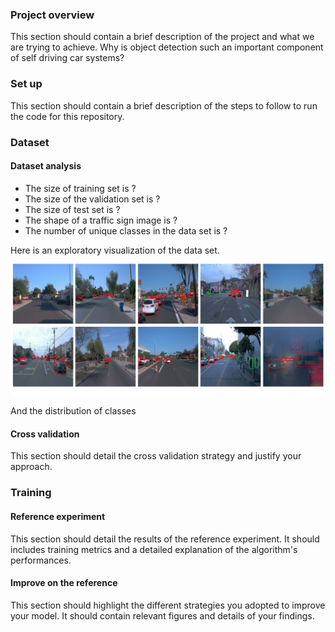 [//]: # (Image References)

[image1]: ./Figure_1.png "EDA Figure"

### Project overview
This section should contain a brief description of the project and what we are trying to achieve. Why is object detection such an important component of self driving car systems?

### Set up
This section should contain a brief description of the steps to follow to run the code for this repository.

### Dataset
#### Dataset analysis

* The size of training set is ?
* The size of the validation set is ?
* The size of test set is ?
* The shape of a traffic sign image is ?
* The number of unique classes in the data set is ?

Here is an exploratory visualization of the data set. 
![alt text][image1]

And the distribution of classes 

#### Cross validation
This section should detail the cross validation strategy and justify your approach.

### Training
#### Reference experiment
This section should detail the results of the reference experiment. It should includes training metrics and a detailed explanation of the algorithm's performances.

#### Improve on the reference
This section should highlight the different strategies you adopted to improve your model. It should contain relevant figures and details of your findings.

